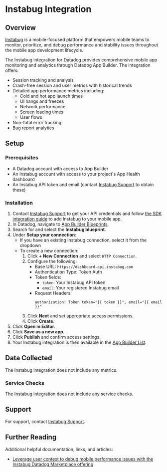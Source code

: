 # Instabug Integration

## Overview

[Instabug][1] is a mobile-focused platform that empowers mobile teams to monitor, prioritize, and debug performance and stability issues throughout the mobile app development lifecycle.

The Instabug integration for Datadog provides comprehensive mobile app monitoring and analytics through Datadog App Builder. The integration offers:

- Session tracking and analysis
- Crash-free session and user metrics with historical trends 
- Detailed app performance metrics including:
  - Cold and hot app launch times
  - UI hangs and freezes
  - Network performance
  - Screen loading times
  - User flows
- Non-fatal error tracking
- Bug report analytics

## Setup

### Prerequisites

- A Datadog account with access to App Builder
- An Instabug account with access to your project's App Health dashboard
- An Instabug API token and email (contact [Instabug Support][2] to obtain these)

### Installation

1. Contact [Instabug Support][2] to get your API credentials and follow [the SDK integration guide][4] to add Instabug to your mobile app.
2. In Datadog, navigate to [App Builder Blueprints][3].
3. Search for and select the **Instabug blueprint**.
4. Under **Setup your connection**:
   - If you have an existing Instabug connection, select it from the dropdown
   - To create a new connection:
     1. Click **+ New Connection** and select `HTTP Connection`.
     2. Configure the following:
        - Base URL: `https://dashboard-api.instabug.com`
        - Authentication Type: Token Auth
        - Token fields:
          - `token`: Your Instabug API token
          - `email`: Your registered Instabug email
        - Request Headers:
          ```
          authorization: Token token="{{ token }}", email="{{ email }}"
          ```
     3. Click **Next** and set appropriate access permissions.
     4. Click **Create**.
5. Click **Open in Editor**.
6. Click **Save as a new app**.
7. Click **Publish** and confirm access settings.
8. Your Instabug integration is then available in the [App Builder List][6].

## Data Collected
The Instabug integration does not include any metrics.

### Service Checks
The Instabug integration does not include any service checks.

## Support
For support, contact [Instabug Support][2].

## Further Reading
Additional helpful documentation, links, and articles:
- [Leverage user context to debug mobile performance issues with the Instabug Datadog Marketplace offering][5]

[1]: http://instabug.com
[2]: mailto:support@instabug.com
[3]: /app-builder/blueprints
[4]: https://docs.instabug.com/docs/introduction
[5]: https://www.datadoghq.com/blog/instabug-mobile-usability/
[6]: /app-builder/apps/list
